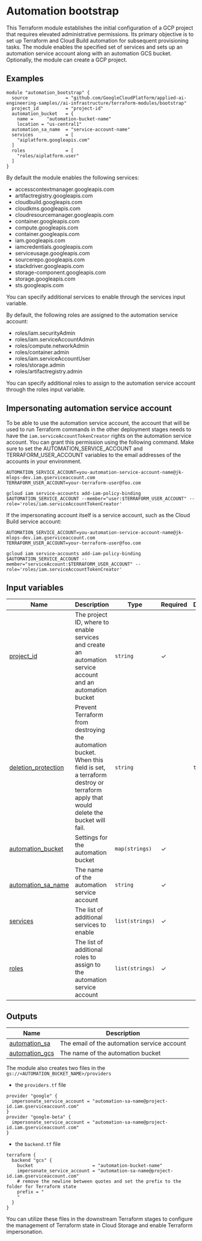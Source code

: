 # Automation bootstrap

This Terraform module establishes the initial configuration of a GCP project that requires elevated administrative permissions. Its primary objective is to set up Terraform and Cloud Build automation for subsequent provisioning tasks. The module enables the specified set of services and sets up an automation service account along with an automation GCS bucket. Optionally, the module can create a GCP project.

## Examples 

```
module "automation_bootstrap" {
  source              = "github.com/GoogleCloudPlatform/applied-ai-engineering-samples//ai-infrastructure/terraform-modules/bootstrap"
  project_id          = "project-id" 
  automation_bucket   = {
    name =     "automation-bucket-name"
    location = "us-central1"
  automation_sa_name  = "service-account-name"
  services            = [
    "aiplatform.googleapis.com"
  ]
  roles               = [
    "roles/aiplatform.user"
  ]
}
```

By default the module enables the following  services:

- accesscontextmanager.googleapis.com
- artifactregistry.googleapis.com
- cloudbuild.googleapis.com
- cloudkms.googleapis.com
- cloudresourcemanager.googleapis.com
- container.googleapis.com
- compute.googleapis.com
- container.googleapis.com
- iam.googleapis.com
- iamcredentials.googleapis.com
- serviceusage.googleapis.com
- sourcerepo.googleapis.com
- stackdriver.googleapis.com
- storage-component.googleapis.com
- storage.googleapis.com
- sts.googleapis.com

You can specify additional services to enable through the services input variable.

By default, the following roles are assigned to the automation service account:

- roles/iam.securityAdmin
- roles/iam.serviceAccountAdmin
- roles/compute.networkAdmin
- roles/container.admin
- roles/iam.serviceAccountUser
- roles/storage.admin
- roles/artifactregistry.admin

You can specify additional roles to assign to the automation service account through the roles input variable.


## Impersonating automation service account

To be able to use the automation service account, the account that will be used to run Terraform commands in the other deployment stages needs to  have the `iam.serviceAccountTokenCreator` rights on the automation service account. You can grant this permission using the following command. Make sure to set the AUTOMATION_SERVICE_ACCOUNT and TERRAFORM_USER_ACCOUNT variables to the email addresses of the accounts in your environment.


```
AUTOMATION_SERVICE_ACCOUNT=you-automation-service-account-name@jk-mlops-dev.iam.gserviceaccount.com
TERRAFORM_USER_ACCOUNT=your-terraform-user@foo.com

gcloud iam service-accounts add-iam-policy-binding $AUTOMATION_SERVICE_ACCOUNT --member="user:$TERRAFORM_USER_ACCOUNT" --role='roles/iam.serviceAccountTokenCreator'
```

If the impersonating account itself is a service account, such as the Cloud Build service account:


```
AUTOMATION_SERVICE_ACCOUNT=you-automation-service-account-name@jk-mlops-dev.iam.gserviceaccount.com
TERRAFORM_USER_ACCOUNT=your-terraform-user@foo.com

gcloud iam service-accounts add-iam-policy-binding $AUTOMATION_SERVICE_ACCOUNT --member="serviceAccount:$TERRAFORM_USER_ACCOUNT" --role='roles/iam.serviceAccountTokenCreator'
```


## Input variables

| Name | Description | Type | Required | Default |
|---|---|---|---|---|
|[project_id](variables.tf#L31)| The project ID, where to enable services and create an automation service account and an automation bucket|`string`| &check; ||
|[deletion_protection](variables.tf#L28)|Prevent Terraform from destroying the automation bucket. When this field is set, a terraform destroy or terraform apply that would delete the bucket will fail.|`string`||`true`|
|[automation_bucket](variables.tf#L22)| Settings for the automation bucket |`map(strings)`|&check;||
|[automation_sa_name](variables.tf#L37)|The name of the automation service account|`string`| &check;||
|[services](variables.tf#L43)|The list of additional services to enable|`list(strings)`| &check; ||
|[roles](varialbes.tf#L50)|The list of additional roles to assign to the automation service account|`list(strings)`|&check; ||


## Outputs

| Name | Description | 
|---|---|
|[automation_sa](outputs.tf#L42)|The email of the automation service account|
|[automation_gcs](outputs.tf#L37)|The name of the automation bucket|



The module also creates two files in the `gs://<AUTOMATION_BUCKET_NAME>/providers`

- the `providers.tf` file

```
provider "google" {
  impersonate_service_account = "automation-sa-name@project-id.iam.gserviceaccount.com"
}
provider "google-beta" {
  impersonate_service_account = "automation-sa-name@project-id.iam.gserviceaccount.com"
}
```

- the `backend.tf` file

```
terraform {
  backend "gcs" {
    bucket                      = "automation-bucket-name"
    impersonate_service_account = "automation-sa-name@project-id.iam.gserviceaccount.com"
    # remove the newline between quotes and set the prefix to the folder for Terraform state
    prefix = "
    "
  }
}
```

You can utilize these files in the downstream Terraform stages to configure the management of Terraform state in Cloud Storage and enable Terraform impersonation.





